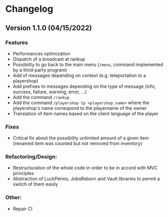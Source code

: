 # Changelog

## Version 1.1.0 (04/15/2022)

### Features
* Performances optimization
* Dispatch of a broadcast at rankup
* Possibility to go back to the main menu (`/menu`, command implemented by a third-party program)
* Add of messages depending on context (e.g. teleportation to a playershop)
* Add prefixes to messages depending on the type of message (info, success, failure, warning, error, ...)
* Add the command `/rankup`
* Add the command `/playershop tp <playershop_name>` where the playershop's name correspond to the playername of the owner
* Translation of item names based on the client language of the player

### Fixes
* Critical fix about the possibility unlimited amount of a given item (renamed item was counted but not removed from inventory)

### Refactoring/Design:
* Restructuration of the whole code in order to be in accord with MVC principles
* Abstraction of LuckPerms, JobsReborn and Vault libraries to permit a switch of them easily

### Other:
* Repair CI
